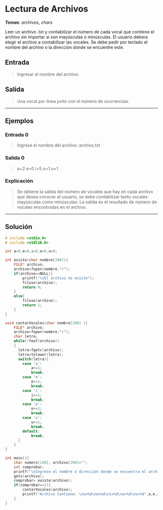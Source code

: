 # Lectura de Archivos

_**Temas**_: _archivos_, _chars_

Leer un archivo .txt y contabilizar el número de cada vocal que contiene el archivo sin importar si son mayúsculas o minúsculas. El usuario debera elegir el archivo a contabilizar las vocales. Se debe pedir por teclado el nombre del archivo o la dirección donde se encuentre este.

## Entrada

> Ingresar el nombre del archivo.

## Salida

> Una vocal por linea junto con el número de ocurrencias.

---

## Ejemplos

### Entrada 0

> Ingrese el nombre del archivo: archivo.txt

### Salida 0

> a=2
> e=0
> i=5
> o=1
> u=1


### Explicación

> Se obtiene la salida del número de vocales que hay en cada archivo que desea conocer el usuario, se debe contabilizar tanto vocales mayúsculas como minúsculas. La salida es el resultado de número de vocales encontradas en el archivo.

---

## Solución

```C
# include <stdio.h>
# include <stdlib.h>

int a=0,e=0,i=0,o=0,u=0;

int existe(char nombre[200]){
	FILE* archivo;
	archivo=fopen(nombre,"r");
	if(archivo==NULL){
		printf("\nEl archivo no existe");
		fclose(archivo);
		return 0;
	}
	else{
		fclose(archivo);
		return 1;
	}
}

void contarVocales(char nombre[200] ){
	FILE* archivo;
	archivo=fopen(nombre,"r");
	char letra;
	while(!feof(archivo))
	{
	  letra=fgetc(archivo);
	  letra=tolower(letra);
	  switch(letra){
	  	case 'a':
	  		a+=1;
	  		break;
	  	case 'e':
	  		e+=1;
	  		break;
	  	case 'i':
	  		i+=1;
	  		break;
	  	case 'o':
	  		o+=1;
	  		break;
	  	case 'u':
	  		u+=1;
	  		break;
	  	default:
	  		break;		
	  }  
	}
}

int main(){
	char numero[100], archivo[200]="";
	int comprobar;
	printf("\nIngrese el nombre o direccion donde se encuentra el archivo con la extension '.txt': \n");
	gets(archivo);
	comprobar= existe(archivo);
	if(comprobar==1){
		contarVocales(archivo);
		printf("Archivo Contiene: \na=%d\ne=%d\ni=%d\no=%d\nu=%d",a,e,i,o,u);
	}
}
```

